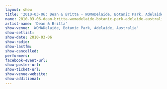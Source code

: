 ```yaml
---
layout: show
title: '2010-03-06: Dean & Britta - WOMADelaide, Botanic Park, Adelaide, Australia'
name: 2010-03-06-dean-britta-womadelaide-botanic-park-adelaide-australia
artist-name: 'Dean & Britta'
show-venue: 'WOMADelaide, Botanic Park, Adelaide, Australia'
show-setlist: 
show-date: 2010-03-06
show-radio: 
show-lastfm: 
show-cancelled: 
performers: 
facebook-event-url: 
show-poster-url: 
show-ticket-url: 
show-venue-website: 
show-additional: 
---
```


